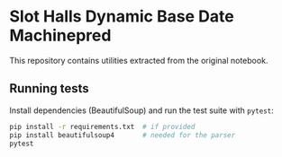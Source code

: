 # Slot Halls Dynamic Base Date Machinepred

This repository contains utilities extracted from the original notebook.

## Running tests

Install dependencies (BeautifulSoup) and run the test suite with `pytest`:

```bash
pip install -r requirements.txt  # if provided
pip install beautifulsoup4       # needed for the parser
pytest
```
